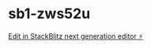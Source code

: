 # sb1-zws52u

[Edit in StackBlitz next generation editor ⚡️](https://stackblitz.com/~/github.com/waitupbozo/sb1-zws52u)